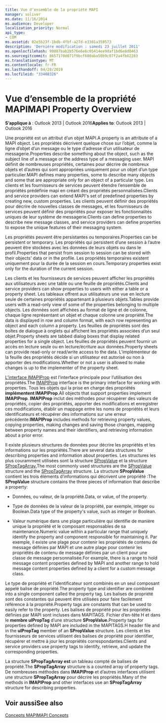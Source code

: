 ```yaml
---
title: Vue d’ensemble de la propriété MAPI
manager: soliver
ms.date: 11/16/2014
ms.audience: Developer
localization_priority: Normal
api_type:
- COM
ms.assetid: 02e5b23f-1bdb-4fbf-a27d-e3301a359573
description: 'Derniére modification : samedi 23 juillet 2011'
ms.openlocfilehash: 99887bab2b576e6e6c05414ee9daf1bd6e8d0463
ms.sourcegitcommit: 8657170d071f9bcf680aba50b9c07f2a4fb82283
ms.translationtype: MT
ms.contentlocale: fr-FR
ms.lasthandoff: 04/28/2019
ms.locfileid: "33408326"
---
```

# <a name="mapi-property-overview"></a><span data-ttu-id="2ac9b-103">Vue d’ensemble de la propriété MAPI</span><span class="sxs-lookup"><span data-stu-id="2ac9b-103">MAPI Property Overview</span></span>

  
  
<span data-ttu-id="2ac9b-104">**S’applique à** : Outlook 2013 | Outlook 2016</span><span class="sxs-lookup"><span data-stu-id="2ac9b-104">**Applies to**: Outlook 2013 | Outlook 2016</span></span> 
  
<span data-ttu-id="2ac9b-105">Une propriété est un attribut d’un objet MAPI.</span><span class="sxs-lookup"><span data-stu-id="2ac9b-105">A property is an attribute of a MAPI object.</span></span> <span data-ttu-id="2ac9b-106">Les propriétés décrivent quelque chose sur l’objet, comme la ligne d’objet d’un message ou le type d’adresse d’un utilisateur de messagerie.</span><span class="sxs-lookup"><span data-stu-id="2ac9b-106">Properties describe something about the object, such as the subject line of a message or the address type of a messaging user.</span></span> <span data-ttu-id="2ac9b-107">MAPI définit de nombreuses propriétés, certaines pour décrire de nombreux objets et d’autres qui sont appropriées uniquement pour un objet d’un type particulier.</span><span class="sxs-lookup"><span data-stu-id="2ac9b-107">MAPI defines many properties, some to describe many objects and some that are appropriate only for an object of a particular type.</span></span> <span data-ttu-id="2ac9b-108">Les clients et les fournisseurs de services peuvent étendre l’ensemble de propriétés prédéfinie mapi en créant des propriétés personnalisées.</span><span class="sxs-lookup"><span data-stu-id="2ac9b-108">Clients and service providers can extend MAPI's set of predefined properties by creating new, custom properties.</span></span> <span data-ttu-id="2ac9b-109">Les clients peuvent définir des propriétés pour décrire de nouvelles classes de messages, et les fournisseurs de services peuvent définir des propriétés pour exposer les fonctionnalités uniques de leur système de messagerie.</span><span class="sxs-lookup"><span data-stu-id="2ac9b-109">Clients can define properties to describe new message classes, and service providers can define properties to expose the unique features of their messaging system.</span></span>
  
<span data-ttu-id="2ac9b-110">Les propriétés peuvent être persistantes ou temporaires.</span><span class="sxs-lookup"><span data-stu-id="2ac9b-110">Properties can be persistent or temporary.</span></span> <span data-ttu-id="2ac9b-111">Les propriétés qui persistent d’une session à l’autre peuvent être stockées avec les données de leurs objets ou dans le profil.</span><span class="sxs-lookup"><span data-stu-id="2ac9b-111">Properties that persist from session to session can be stored with their objects' data or in the profile.</span></span> <span data-ttu-id="2ac9b-112">Les propriétés temporaires existent uniquement pour la durée de la session en cours.</span><span class="sxs-lookup"><span data-stu-id="2ac9b-112">Temporary properties exist only for the duration of the current session.</span></span> 
  
<span data-ttu-id="2ac9b-113">Les clients et les fournisseurs de services peuvent afficher les propriétés aux utilisateurs avec une table ou une feuille de propriétés.</span><span class="sxs-lookup"><span data-stu-id="2ac9b-113">Clients and service providers can show properties to users with either a table or a property sheet.</span></span> <span data-ttu-id="2ac9b-114">Les tableaux offrent aux utilisateurs une vue en lecture seule de certaines propriétés appartenant à plusieurs objets.</span><span class="sxs-lookup"><span data-stu-id="2ac9b-114">Tables provide users with a read-only view of some of the properties belonging to multiple objects.</span></span> <span data-ttu-id="2ac9b-115">Les données sont affichées au format de ligne et de colonne, chaque ligne représentant un objet et chaque colonne une propriété.</span><span class="sxs-lookup"><span data-stu-id="2ac9b-115">The data is displayed in row and column format, with each row representing an object and each column a property.</span></span> <span data-ttu-id="2ac9b-116">Les feuilles de propriétés sont des boîtes de dialogue à onglets qui affichent les propriétés associées d’un seul objet.</span><span class="sxs-lookup"><span data-stu-id="2ac9b-116">Property sheets are tabbed dialog boxes that display related properties for a single object.</span></span> <span data-ttu-id="2ac9b-117">Les feuilles de propriétés peuvent fournir un accès en lecture seule ou en lecture/écriture aux données.</span><span class="sxs-lookup"><span data-stu-id="2ac9b-117">Property sheets can provide read-only or read/write access to the data.</span></span> <span data-ttu-id="2ac9b-118">L’implémenteur de la feuille des propriétés décide si un utilisateur est autorisé ou non à apporter des modifications.</span><span class="sxs-lookup"><span data-stu-id="2ac9b-118">Whether or not a user is allowed to make changes is up to the implementer of the property sheet.</span></span>
  
<span data-ttu-id="2ac9b-119">[L’interface IMAPIProp](imapipropiunknown.md) est l’interface principale pour l’utilisation des propriétés.</span><span class="sxs-lookup"><span data-stu-id="2ac9b-119">The [IMAPIProp](imapipropiunknown.md) interface is the primary interface for working with properties.</span></span> <span data-ttu-id="2ac9b-120">Tous les objets qui la prise en charge des propriétés **implémentent IMAPIProp**.</span><span class="sxs-lookup"><span data-stu-id="2ac9b-120">All objects that support properties implement **IMAPIProp**.</span></span> <span data-ttu-id="2ac9b-121">**IMAPIProp** inclut des méthodes pour récupérer des valeurs de propriétés, copier des propriétés, apporter des modifications et enregistrer ces modifications, établir un mappage entre les noms de propriétés et leurs identificateurs et récupérer des informations sur une erreur précédente.</span><span class="sxs-lookup"><span data-stu-id="2ac9b-121">**IMAPIProp** includes methods for retrieving property values, copying properties, making changes and saving those changes, mapping between property names and their identifiers, and retrieving information about a prior error.</span></span> 
  
<span data-ttu-id="2ac9b-122">Il existe plusieurs structures de données pour décrire les propriétés et les informations sur les propriétés.</span><span class="sxs-lookup"><span data-stu-id="2ac9b-122">There are several data structures for describing properties and information about properties.</span></span> <span data-ttu-id="2ac9b-123">Les structures les plus couramment utilisées sont la structure [SPropValue](spropvalue.md) et la structure [SPropTagArray.](sproptagarray.md)</span><span class="sxs-lookup"><span data-stu-id="2ac9b-123">The most commonly used structures are the [SPropValue](spropvalue.md) structure and the [SPropTagArray](sproptagarray.md) structure.</span></span> <span data-ttu-id="2ac9b-124">La structure **SPropValue** contient les trois éléments d’informations qui décrivent une propriété :</span><span class="sxs-lookup"><span data-stu-id="2ac9b-124">The **SPropValue** structure contains the three pieces of information that describe a property:</span></span> 
  
- <span data-ttu-id="2ac9b-125">Données, ou valeur, de la propriété.</span><span class="sxs-lookup"><span data-stu-id="2ac9b-125">Data, or value, of the property.</span></span>
    
- <span data-ttu-id="2ac9b-126">Type de données de la valeur de la propriété, par exemple, integer ou Boolean.</span><span class="sxs-lookup"><span data-stu-id="2ac9b-126">Data type of the property's value, such as integer or Boolean.</span></span> 
    
- <span data-ttu-id="2ac9b-127">Valeur numérique dans une plage particulière qui identifie de manière unique la propriété et le composant responsables de sa maintenance.</span><span class="sxs-lookup"><span data-stu-id="2ac9b-127">Numeric value within a particular range that uniquely identify the property and component responsible for maintaining it.</span></span> <span data-ttu-id="2ac9b-128">Par exemple, il existe une plage pour contenir les propriétés de contenu de message définies par MAPI et une autre plage pour contenir les propriétés de contenu de message définies par un client pour une classe de message personnalisée.</span><span class="sxs-lookup"><span data-stu-id="2ac9b-128">For example, there is a range to hold message content properties defined by MAPI and another range to hold message content properties defined by a client for a custom message class.</span></span> 
    
<span data-ttu-id="2ac9b-129">Le type de propriété et l’identificateur sont combinés en un seul composant appelé balise de propriété.</span><span class="sxs-lookup"><span data-stu-id="2ac9b-129">The property type and identifier are combined into a single component called the property tag.</span></span> <span data-ttu-id="2ac9b-130">Les balises de propriété sont des constantes qui peuvent être utilisées pour faire facilement référence à la propriété.</span><span class="sxs-lookup"><span data-stu-id="2ac9b-130">Property tags are constants that can be used to easily refer to the property.</span></span> <span data-ttu-id="2ac9b-131">Les balises de propriété pour les propriétés définies par MAPI sont incluses dans MAPITAGS. Fichier d’en-tête H et dans le **membre ulPropTag** d’une structure **SPropValue.**</span><span class="sxs-lookup"><span data-stu-id="2ac9b-131">Property tags for properties defined by MAPI are included in the MAPITAGS.H header file and in the **ulPropTag** member of an **SPropValue** structure.</span></span> <span data-ttu-id="2ac9b-132">Les clients et les fournisseurs de services utilisent des balises de propriété pour identifier, récupérer et mettre à jour les propriétés correspondantes.</span><span class="sxs-lookup"><span data-stu-id="2ac9b-132">Clients and service providers use property tags to identify, retrieve, and update the corresponding properties.</span></span> 
  
<span data-ttu-id="2ac9b-133">La structure **SPropTagArray est** un tableau compté de balises de propriété.</span><span class="sxs-lookup"><span data-stu-id="2ac9b-133">The **SPropTagArray** structure is a counted array of property tags.</span></span> <span data-ttu-id="2ac9b-134">De nombreuses méthodes dans **IMAPIProp** et d’autres interfaces utilisent une structure **SPropTagArray** pour décrire les propriétés.</span><span class="sxs-lookup"><span data-stu-id="2ac9b-134">Many of the methods in **IMAPIProp** and other interfaces use an **SPropTagArray** structure for describing properties.</span></span> 
  
## <a name="see-also"></a><span data-ttu-id="2ac9b-135">Voir aussi</span><span class="sxs-lookup"><span data-stu-id="2ac9b-135">See also</span></span>



[<span data-ttu-id="2ac9b-136">Concepts MAPI</span><span class="sxs-lookup"><span data-stu-id="2ac9b-136">MAPI Concepts</span></span>](mapi-concepts.md)

